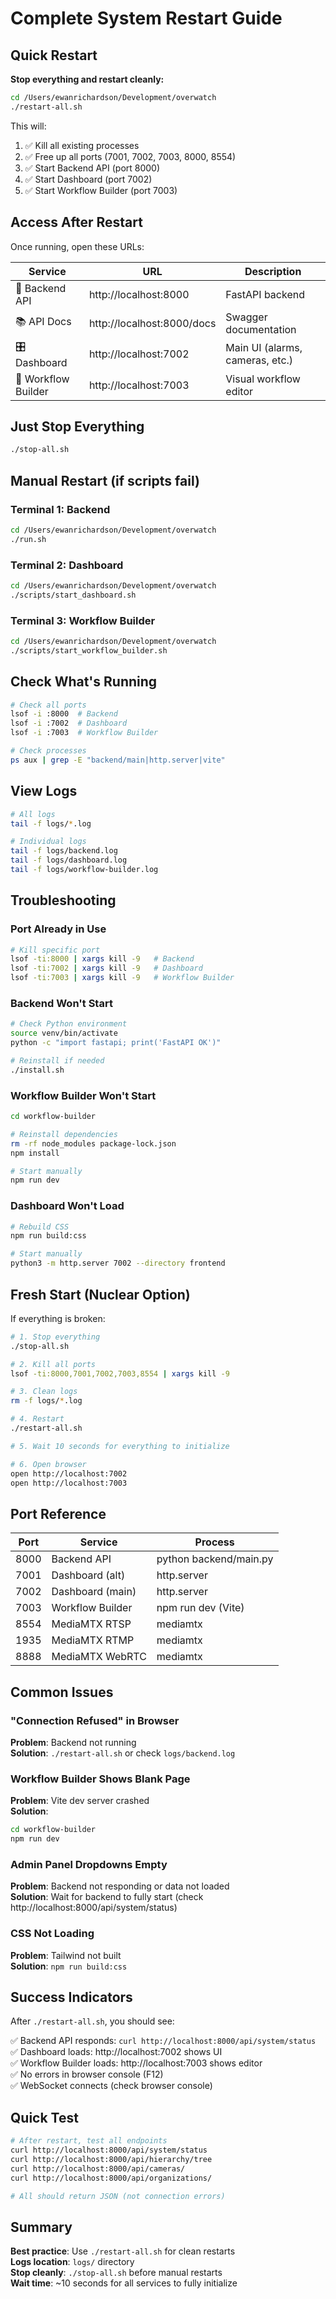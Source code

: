 # Complete System Restart Guide

## Quick Restart

**Stop everything and restart cleanly:**

```bash
cd /Users/ewanrichardson/Development/overwatch
./restart-all.sh
```

This will:
1. ✅ Kill all existing processes
2. ✅ Free up all ports (7001, 7002, 7003, 8000, 8554)
3. ✅ Start Backend API (port 8000)
4. ✅ Start Dashboard (port 7002)
5. ✅ Start Workflow Builder (port 7003)

## Access After Restart

Once running, open these URLs:

| Service | URL | Description |
|---------|-----|-------------|
| 🔧 Backend API | http://localhost:8000 | FastAPI backend |
| 📚 API Docs | http://localhost:8000/docs | Swagger documentation |
| 🎛️ Dashboard | http://localhost:7002 | Main UI (alarms, cameras, etc.) |
| 🎨 Workflow Builder | http://localhost:7003 | Visual workflow editor |

## Just Stop Everything

```bash
./stop-all.sh
```

## Manual Restart (if scripts fail)

### Terminal 1: Backend
```bash
cd /Users/ewanrichardson/Development/overwatch
./run.sh
```

### Terminal 2: Dashboard
```bash
cd /Users/ewanrichardson/Development/overwatch
./scripts/start_dashboard.sh
```

### Terminal 3: Workflow Builder
```bash
cd /Users/ewanrichardson/Development/overwatch
./scripts/start_workflow_builder.sh
```

## Check What's Running

```bash
# Check all ports
lsof -i :8000  # Backend
lsof -i :7002  # Dashboard
lsof -i :7003  # Workflow Builder

# Check processes
ps aux | grep -E "backend/main|http.server|vite"
```

## View Logs

```bash
# All logs
tail -f logs/*.log

# Individual logs
tail -f logs/backend.log
tail -f logs/dashboard.log
tail -f logs/workflow-builder.log
```

## Troubleshooting

### Port Already in Use

```bash
# Kill specific port
lsof -ti:8000 | xargs kill -9   # Backend
lsof -ti:7002 | xargs kill -9   # Dashboard
lsof -ti:7003 | xargs kill -9   # Workflow Builder
```

### Backend Won't Start

```bash
# Check Python environment
source venv/bin/activate
python -c "import fastapi; print('FastAPI OK')"

# Reinstall if needed
./install.sh
```

### Workflow Builder Won't Start

```bash
cd workflow-builder

# Reinstall dependencies
rm -rf node_modules package-lock.json
npm install

# Start manually
npm run dev
```

### Dashboard Won't Load

```bash
# Rebuild CSS
npm run build:css

# Start manually
python3 -m http.server 7002 --directory frontend
```

## Fresh Start (Nuclear Option)

If everything is broken:

```bash
# 1. Stop everything
./stop-all.sh

# 2. Kill all ports
lsof -ti:8000,7001,7002,7003,8554 | xargs kill -9

# 3. Clean logs
rm -f logs/*.log

# 4. Restart
./restart-all.sh

# 5. Wait 10 seconds for everything to initialize

# 6. Open browser
open http://localhost:7002
open http://localhost:7003
```

## Port Reference

| Port | Service | Process |
|------|---------|---------|
| 8000 | Backend API | python backend/main.py |
| 7001 | Dashboard (alt) | http.server |
| 7002 | Dashboard (main) | http.server |
| 7003 | Workflow Builder | npm run dev (Vite) |
| 8554 | MediaMTX RTSP | mediamtx |
| 1935 | MediaMTX RTMP | mediamtx |
| 8888 | MediaMTX WebRTC | mediamtx |

## Common Issues

### "Connection Refused" in Browser

**Problem**: Backend not running  
**Solution**: `./restart-all.sh` or check `logs/backend.log`

### Workflow Builder Shows Blank Page

**Problem**: Vite dev server crashed  
**Solution**: 
```bash
cd workflow-builder
npm run dev
```

### Admin Panel Dropdowns Empty

**Problem**: Backend not responding or data not loaded  
**Solution**: Wait for backend to fully start (check http://localhost:8000/api/system/status)

### CSS Not Loading

**Problem**: Tailwind not built  
**Solution**: `npm run build:css`

## Success Indicators

After `./restart-all.sh`, you should see:

✅ Backend API responds: `curl http://localhost:8000/api/system/status`  
✅ Dashboard loads: http://localhost:7002 shows UI  
✅ Workflow Builder loads: http://localhost:7003 shows editor  
✅ No errors in browser console (F12)  
✅ WebSocket connects (check browser console)  

## Quick Test

```bash
# After restart, test all endpoints
curl http://localhost:8000/api/system/status
curl http://localhost:8000/api/hierarchy/tree
curl http://localhost:8000/api/cameras/
curl http://localhost:8000/api/organizations/

# All should return JSON (not connection errors)
```

## Summary

**Best practice**: Use `./restart-all.sh` for clean restarts  
**Logs location**: `logs/` directory  
**Stop cleanly**: `./stop-all.sh` before manual restarts  
**Wait time**: ~10 seconds for all services to fully initialize  

